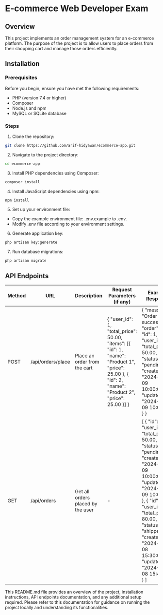 # E-commerce Web Developer Exam
## Overview
This project implements an order management system for an e-commerce platform. The purpose of the project is to allow users to place orders from their shopping cart and manage those orders efficiently.

## Installation

### Prerequisites
Before you begin, ensure you have met the following requirements:

- PHP (version 7.4 or higher)
- Composer
- Node.js and npm
- MySQL or SQLite database

### Steps
1. Clone the repository:
```bash
git clone https://github.com/arif-hidyawan/ecommerce-app.git
```
2. Navigate to the project directory:
```bash
cd ecommerce-app
```
3. Install PHP dependencies using Composer:
```bash
composer install
```
4. Install JavaScript dependencies using npm:
```bash
npm install
```
5. Set up your environment file:
 - Copy the example environment file: .env.example to .env.
 - Modify .env file according to your environment settings.
6. Generate application key:
```bash
php artisan key:generate
```
7. Run database migrations:
```bash
php artisan migrate
```

## API Endpoints
| Method | URL | Description | Request Parameters (if any) | Example Response |
| ------------- | ------------- | ------------- | ------------- | ------------- |
| POST  | /api/orders/place | Place an order from the cart | { "user_id": 1, "total_price": 50.00, "items": [{ "id": 1, "name": "Product 1", "price": 25.00 }, { "id": 2, "name": "Product 2", "price": 25.00 }] } | { "message": "Order placed successfully", "order": { "id": 1, "user_id": 1, "total_price": 50.00, "status": "pending", "created_at": "2024-06-09 10:00:00", "updated_at": "2024-06-09 10:00:00" } } | 
| GET | /api/orders  | Get all orders placed by the user | - | [ { "id": 1, "user_id": 1, "total_price": 50.00, "status": "pending", "created_at": "2024-06-09 10:00:00", "updated_at": "2024-06-09 10:00:00" }, { "id": 2, "user_id": 1, "total_price": 80.00, "status": "shipped", "created_at": "2024-06-08 15:30:00", "updated_at": "2024-06-08 15:45:00" } ] |


This README.md file provides an overview of the project, installation instructions, API endpoints documentation, and any additional setup required. Please refer to this documentation for guidance on running the project locally and understanding its functionalities.
